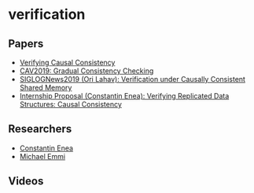 # verification

## Papers
- [Verifying Causal Consistency]()
- [CAV2019: Gradual Consistency Checking]()
- [SIGLOGNews2019 (Ori Lahav): Verification under Causally Consistent Shared Memory]()
- [Internship Proposal (Constantin Enea): Verifying Replicated Data Structures: Causal Consistency]()


## Researchers
- [Constantin Enea](https://www.irif.fr/~cenea/)
- [Michael Emmi](https://dblp.uni-trier.de/pers/hd/e/Emmi:Michael)

## Videos
